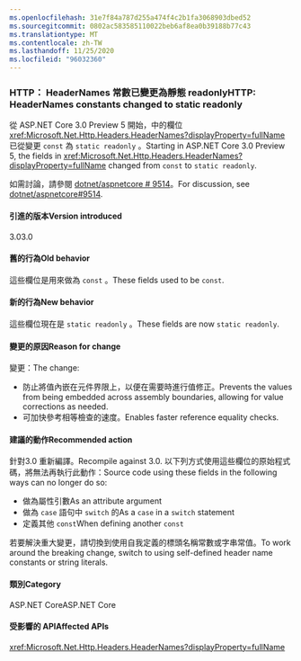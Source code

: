 ```yaml
---
ms.openlocfilehash: 31e7f84a787d255a474f4c2b1fa3068903dbed52
ms.sourcegitcommit: 0802ac583585110022beb6af8ea0b39188b77c43
ms.translationtype: MT
ms.contentlocale: zh-TW
ms.lasthandoff: 11/25/2020
ms.locfileid: "96032360"
---
```

### <a name="http-headernames-constants-changed-to-static-readonly"></a><span data-ttu-id="870d1-101">HTTP： HeaderNames 常數已變更為靜態 readonly</span><span class="sxs-lookup"><span data-stu-id="870d1-101">HTTP: HeaderNames constants changed to static readonly</span></span>

<span data-ttu-id="870d1-102">從 ASP.NET Core 3.0 Preview 5 開始，中的欄位 <xref:Microsoft.Net.Http.Headers.HeaderNames?displayProperty=fullName> 已從變更 `const` 為 `static readonly` 。</span><span class="sxs-lookup"><span data-stu-id="870d1-102">Starting in ASP.NET Core 3.0 Preview 5, the fields in <xref:Microsoft.Net.Http.Headers.HeaderNames?displayProperty=fullName> changed from `const` to `static readonly`.</span></span>

<span data-ttu-id="870d1-103">如需討論，請參閱 [dotnet/aspnetcore # 9514](https://github.com/dotnet/aspnetcore/issues/9514)。</span><span class="sxs-lookup"><span data-stu-id="870d1-103">For discussion, see [dotnet/aspnetcore#9514](https://github.com/dotnet/aspnetcore/issues/9514).</span></span>

#### <a name="version-introduced"></a><span data-ttu-id="870d1-104">引進的版本</span><span class="sxs-lookup"><span data-stu-id="870d1-104">Version introduced</span></span>

<span data-ttu-id="870d1-105">3.0</span><span class="sxs-lookup"><span data-stu-id="870d1-105">3.0</span></span>

#### <a name="old-behavior"></a><span data-ttu-id="870d1-106">舊的行為</span><span class="sxs-lookup"><span data-stu-id="870d1-106">Old behavior</span></span>

<span data-ttu-id="870d1-107">這些欄位是用來做為 `const` 。</span><span class="sxs-lookup"><span data-stu-id="870d1-107">These fields used to be `const`.</span></span>

#### <a name="new-behavior"></a><span data-ttu-id="870d1-108">新的行為</span><span class="sxs-lookup"><span data-stu-id="870d1-108">New behavior</span></span>

<span data-ttu-id="870d1-109">這些欄位現在是 `static readonly` 。</span><span class="sxs-lookup"><span data-stu-id="870d1-109">These fields are now `static readonly`.</span></span>

#### <a name="reason-for-change"></a><span data-ttu-id="870d1-110">變更的原因</span><span class="sxs-lookup"><span data-stu-id="870d1-110">Reason for change</span></span>

<span data-ttu-id="870d1-111">變更：</span><span class="sxs-lookup"><span data-stu-id="870d1-111">The change:</span></span>

* <span data-ttu-id="870d1-112">防止將值內嵌在元件界限上，以便在需要時進行值修正。</span><span class="sxs-lookup"><span data-stu-id="870d1-112">Prevents the values from being embedded across assembly boundaries, allowing for value corrections as needed.</span></span>
* <span data-ttu-id="870d1-113">可加快參考相等檢查的速度。</span><span class="sxs-lookup"><span data-stu-id="870d1-113">Enables faster reference equality checks.</span></span>

#### <a name="recommended-action"></a><span data-ttu-id="870d1-114">建議的動作</span><span class="sxs-lookup"><span data-stu-id="870d1-114">Recommended action</span></span>

<span data-ttu-id="870d1-115">針對3.0 重新編譯。</span><span class="sxs-lookup"><span data-stu-id="870d1-115">Recompile against 3.0.</span></span> <span data-ttu-id="870d1-116">以下列方式使用這些欄位的原始程式碼，將無法再執行此動作：</span><span class="sxs-lookup"><span data-stu-id="870d1-116">Source code using these fields in the following ways can no longer do so:</span></span>

* <span data-ttu-id="870d1-117">做為屬性引數</span><span class="sxs-lookup"><span data-stu-id="870d1-117">As an attribute argument</span></span>
* <span data-ttu-id="870d1-118">做為 `case` 語句中 `switch` 的</span><span class="sxs-lookup"><span data-stu-id="870d1-118">As a `case` in a `switch` statement</span></span>
* <span data-ttu-id="870d1-119">定義其他 `const`</span><span class="sxs-lookup"><span data-stu-id="870d1-119">When defining another `const`</span></span>

<span data-ttu-id="870d1-120">若要解決重大變更，請切換到使用自我定義的標頭名稱常數或字串常值。</span><span class="sxs-lookup"><span data-stu-id="870d1-120">To work around the breaking change, switch to using self-defined header name constants or string literals.</span></span>

#### <a name="category"></a><span data-ttu-id="870d1-121">類別</span><span class="sxs-lookup"><span data-stu-id="870d1-121">Category</span></span>

<span data-ttu-id="870d1-122">ASP.NET Core</span><span class="sxs-lookup"><span data-stu-id="870d1-122">ASP.NET Core</span></span>

#### <a name="affected-apis"></a><span data-ttu-id="870d1-123">受影響的 API</span><span class="sxs-lookup"><span data-stu-id="870d1-123">Affected APIs</span></span>

<xref:Microsoft.Net.Http.Headers.HeaderNames?displayProperty=fullName>

<!-- 

#### Affected APIs

`T:Microsoft.Net.Http.Headers.HeaderNames`

-->
